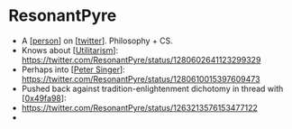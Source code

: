 # ResonantPyre
- A [[person]] on [[twitter]]. Philosophy + CS.
- Knows about [[Utilitarism]]: https://twitter.com/ResonantPyre/status/1280602641123299329
- Perhaps into [[Peter Singer]]: https://twitter.com/ResonantPyre/status/1280610015397609473
- Pushed back against tradition-enlightenment dichotomy in thread with [[0x49fa98]]:
- https://twitter.com/ResonantPyre/status/1263213576153477122
- 

[//begin]: # "Autogenerated link references for markdown compatibility"
[person]: person "Person"
[twitter]: twitter "Twitter"
[Utilitarism]: utilitarism "utilitarism"
[Peter Singer]: peter-singer "Peter Singer"
[0x49fa98]: 0x49fa98 "0x49fa98"
[//end]: # "Autogenerated link references"